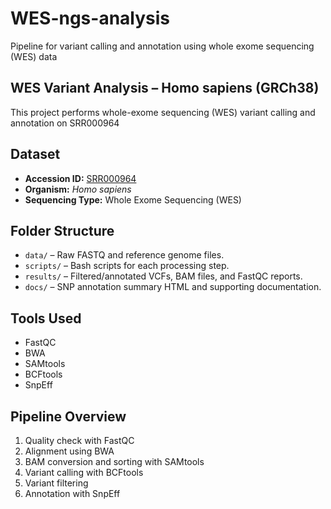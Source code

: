 # WES-ngs-analysis
Pipeline for variant calling and annotation using whole exome sequencing (WES) data


## WES Variant Analysis – Homo sapiens (GRCh38)
This project performs whole-exome  sequencing (WES) variant calling and annotation on SRR000964

## Dataset
- **Accession ID:** [SRR000964](https://trace.ncbi.nlm.nih.gov/Traces/sra/?run=SRR000964)  
- **Organism:** *Homo sapiens*  
- **Sequencing Type:** Whole Exome Sequencing (WES)

## Folder Structure

- `data/` – Raw FASTQ and reference genome files.
- `scripts/` – Bash scripts for each processing step.
- `results/` – Filtered/annotated VCFs, BAM files, and FastQC reports.
- `docs/` – SNP annotation summary HTML and supporting documentation.

## Tools Used
- FastQC
- BWA
- SAMtools
- BCFtools
- SnpEff

## Pipeline Overview

1. Quality check with FastQC
2. Alignment using BWA
3. BAM conversion and sorting with SAMtools
4. Variant calling with BCFtools
5. Variant filtering
6. Annotation with SnpEff


